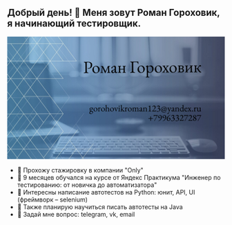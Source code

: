 ## Добрый день! 👋 Меня зовут Роман Гороховик, я начинающий тестировщик.

![Header](https://github.com/Romanneq/Romanneq/blob/main/assets/photo.png)

- 🔭 Прохожу стажировку в компании "Only"
- 🌱 9 месяцев обучался на курсе от Яндекс Практикума "Инженер по тестированию: от новичка до автоматизатора"
- 👯 Интересны написание автотестов на Python: юнит, API, UI (фреймворк – selenium)
- 🤔 Также планирую научиться писать автотесты на Java
- 💬 Задай мне вопрос: telegram, vk, email

